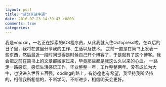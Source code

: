 ```yaml
---
layout: post
title: "越分享越牛逼"
date: 2016-07-23 14:39:43 +0800
comments: true
categories: 
---
```

  我是voidxin，一名正在探索的iOS程序员，从此我就入住Octopress啦，在以后的日子里，我将在这里分享我的工作、生活以及技术。
  之前一直是在简书上发表一些东西，然后最近一段时间觉得是时候自己开个博客了，于是就有了这个博客。我会把之前在简书上的文章都搬家过来，毕竟那些都是我这么久以来的心血。
  一路走一路感悟，感悟生活感悟工作，毕业整整一年，工作整整两年。没有成长为大牛，也没进入世界五百强，coding的路上，有彷徨也有希望，我坚持我所坚持的，相信我所相信的，不断学习，不断进步，相信明天会更好。



